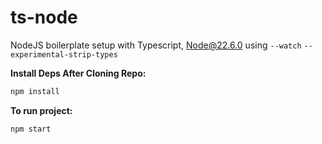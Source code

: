 # ts-node
NodeJS boilerplate setup with Typescript, Node@22.6.0 using `--watch` `--experimental-strip-types`

**Install Deps After Cloning Repo:**
```bash
npm install
```

**To run project:**
```bash
npm start
```
